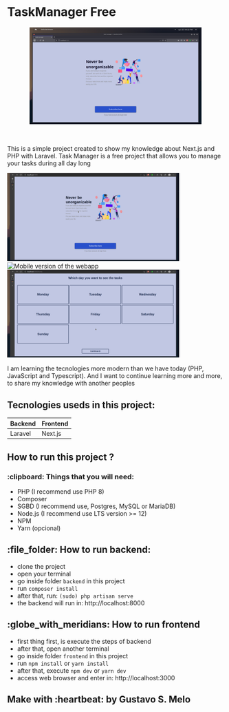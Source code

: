<h1>TaskManager Free</h1>
<p align="center">
    <img src='.github/ProjectImage.png' alt='Illustration about project' width='400' />
</p>
<br />
<p>
    This is a simple project created to show my knowledge about Next.js and PHP with Laravel.
    Task Manager is a free project that allows you to manage your tasks during all day long
</p>

<img src='.github/LoginSystemWithEmailVerify.gif' alt='showing login system with email verify' width='400' />

<img src='.github/MobileVersion.gif' alt='Mobile version of the webapp' width='400' />

<img src='.github/Tasks.gif' alt='Showing about create, update and delete tasks' width='400' />

<p>
    I am learning the tecnologies more modern than we have today (PHP, JavaScript and Typescript). And I want to continue learning more and more, to share my knowledge with another peoples
</p>

<h2>Tecnologies useds in this project: </h2>

| Backend | Frontend |
| ------- | -------- |
| Laravel |  Next.js |


<h2>How to run this project ?</h2>

<h3> :clipboard: Things that you will need: </h3>

- PHP (I recommend use PHP 8)
- Composer
- SGBD (I recommend use, Postgres, MySQL or MariaDB)
- Node.js (I recommend use LTS version >= 12)
- NPM
- Yarn (opcional)

<h2> :file_folder: How to run backend: </h2>

- clone the project
- open your terminal
- go inside folder `backend` in this project
- run `composer install`
- after that, run: `(sudo) php artisan serve` 
- the backend will run in: http://localhost:8000

<h2> :globe_with_meridians: How to run frontend</h2>

- first thing first, is execute the steps of backend
- after that, open another terminal
- go inside folder `frontend` in this project
- run `npm install` or `yarn install`
- after that, execute `npm dev` or `yarn dev`
- access web browser and enter in: http://localhost:3000


<h2> Make with :heartbeat: by Gustavo S. Melo </h2>
